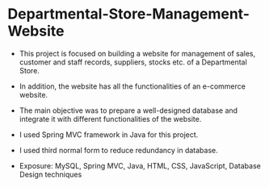 # Departmental-Store-Management-Website

* This project is focused on building a website for management of sales, customer and staff records, suppliers, stocks etc. of a
Departmental Store.

* In addition, the website has all the functionalities of an e-commerce website.

* The main objective was to prepare a well-designed database and integrate it with different functionalities of the website.

* I used Spring MVC framework in Java for this project.
* I used third normal form to reduce redundancy in database.
* Exposure: MySQL, Spring MVC, Java, HTML, CSS, JavaScript, Database Design techniques
